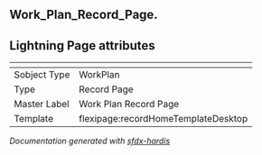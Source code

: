 ## Work_Plan_Record_Page.

## Lightning Page attributes

|<!-- -->|<!-- -->|
|:---|:---|
|Sobject Type|WorkPlan|
|Type| Record Page|
|Master Label|Work Plan Record Page|
|Template|flexipage:recordHomeTemplateDesktop|




<!-- Page description -->


_Documentation generated with [sfdx-hardis](https://sfdx-hardis.cloudity.com)_
